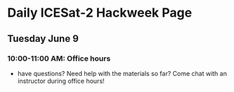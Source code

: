 # Daily ICESat-2 Hackweek Page

## Tuesday June 9

### 10:00-11:00 AM: Office hours

* have questions? Need help with the materials so far? Come chat with an instructor during office hours!

